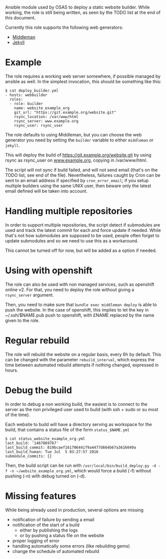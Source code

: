 Ansible module used by OSAS to deploy a static website builder. While
working, the role is still being written, as seen by the TODO list at the end
of this document.

Currently this role supports the following web generators:
* [Middleman](https://middlemanapp.com/)
* [Jekyll](https://jekyllrb.com/)

# Example

The role requires a working web server somewhere, if possible managed by ansible
as well. In the simplest invocation, this should be something like this:

```
$ cat deploy_builder.yml
- hosts: webbuilder
  roles:
  - role: builder
    name: website_example_org
    git_url: "https://git.example.org/website.git"
    rsync_location: /var/www/html
    rsync_server: www.example.org
    rsync_user: rsync_user
```

The role defaults to using Middleman, but you can choose the web generator you need
by setting the `builder` variable to either `middleman` or `jekyll`.

This will deploy the build of https://git.example.org/website.git by
using rsync as rsync_user on www.example.org, copying in /var/www/html.

The script will not sync if build failed, and will not send email (that's on the
TODO list, see end of the file). Nevertheless, failures caught by Cron can be
sent to an email address if specified by `cron_error_email`; if you setup
multiple builders using the same UNIX user, then beware only the latest email
defined will be taken into account.

# Handling multiple repositories

In order to support multiple repositories, the script detect if
submodules are used and track the latest commit for each and force update
if needed. While that's not how submodules are supposed to be used, people
often forget to update submodules and so we need to use this as a workaround.

This cannot be turned off for now, but will be added as a option if needed.

# Using with openshift

The role can also be used with non managed services, such as openshift online v2.
For that, you need to deploy the role without giving a `rsync_server` argument.

Then, you need to make sure that `bundle exec middleman deploy` is able to push
the website. In the case of openshift, this implies to let the key in ~/.ssh/$NAME.pub
push to openshift, with £NAME replaced by the name given to the role.

# Regular rebuild

The role will rebuild the website on a regular basis, every 6h
by default. This can be changed with the parameter `rebuild_interval`, which express
the time between automated rebuild attempts if nothing changed, expressed in hours.

# Debug the build

In order to debug a non working build, the easiest is to connect to the
server as the non privileged user used to build (with ssh + sudo or su most of the time).

Each website to build will have a directory serving as workspace for the build, that
contains a status file of the form `status_$NAME.yml`

```
$ cat status_website_example_org.yml
last_build: '1467869767'
last_build_commit: 819bcaef161706441f9a4477d664b67a3616049a
last_build_human: Tue Jul  5 03:27:57 2016
submodule_commits: {}
```

Then, the build script can be run with `/usr/local/bin/build_deploy.py -d -f -n ~/website_example_org.yml`,
which would force a build (-f) without pushing (-n) with debug turned on (-d).

# Missing features

While being already used in production, several options are missing
- notification of failure by sending a email
- notification of the start of a build
  - either by publishing the logs
  - or by pushing a status file on the website
- proper logging of error
- handling automatically some errors (like rebuilding gems)
- change the schedule of automated rebuild
